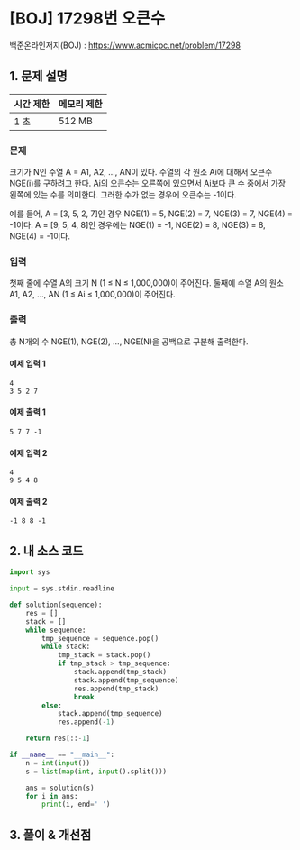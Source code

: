 # [BOJ] 17298번 오큰수

백준온라인저지(BOJ) :  https://www.acmicpc.net/problem/17298



## 1. 문제 설명

| 시간 제한 | 메모리 제한 | 
| :-------- | :---------- |
| 1 초      | 512 MB      | 

### 문제

크기가 N인 수열 A = A1, A2, ..., AN이 있다. 수열의 각 원소 Ai에 대해서 오큰수 NGE(i)를 구하려고 한다. Ai의 오큰수는 오른쪽에 있으면서 Ai보다 큰 수 중에서 가장 왼쪽에 있는 수를 의미한다. 그러한 수가 없는 경우에 오큰수는 -1이다.

예를 들어, A = [3, 5, 2, 7]인 경우 NGE(1) = 5, NGE(2) = 7, NGE(3) = 7, NGE(4) = -1이다. A = [9, 5, 4, 8]인 경우에는 NGE(1) = -1, NGE(2) = 8, NGE(3) = 8, NGE(4) = -1이다.

### 입력

첫째 줄에 수열 A의 크기 N (1 ≤ N ≤ 1,000,000)이 주어진다. 둘째에 수열 A의 원소 A1, A2, ..., AN (1 ≤ Ai ≤ 1,000,000)이 주어진다.

### 출력

총 N개의 수 NGE(1), NGE(2), ..., NGE(N)을 공백으로 구분해 출력한다.


#### 예제 입력 1

```
4
3 5 2 7
```

#### 예제 출력 1

```
5 7 7 -1
```

#### 예제 입력 2

```
4
9 5 4 8
```

#### 예제 출력 2

```
-1 8 8 -1
```

## 2. 내 소스 코드

```python
import sys

input = sys.stdin.readline

def solution(sequence):
    res = []
    stack = []
    while sequence:
        tmp_sequence = sequence.pop()
        while stack:
            tmp_stack = stack.pop()
            if tmp_stack > tmp_sequence:
                stack.append(tmp_stack)
                stack.append(tmp_sequence)
                res.append(tmp_stack)
                break
        else:
            stack.append(tmp_sequence)
            res.append(-1)

    return res[::-1]

if __name__ == "__main__":
    n = int(input())
    s = list(map(int, input().split()))

    ans = solution(s)
    for i in ans:
        print(i, end=' ')
```



## 3. 풀이 & 개선점

```python

```